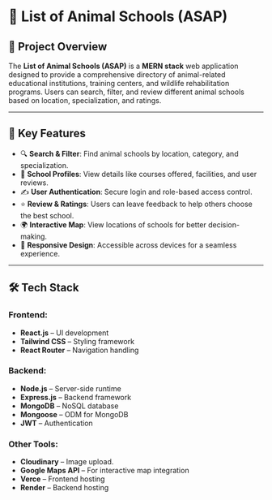 # 🐾 List of Animal Schools (ASAP)

## 📌 Project Overview
The **List of Animal Schools (ASAP)** is a **MERN stack** web application designed to provide a comprehensive directory of animal-related educational institutions, training centers, and wildlife rehabilitation programs. Users can search, filter, and review different animal schools based on location, specialization, and ratings.

---

## 🚀 Key Features
- 🔍 **Search & Filter**: Find animal schools by location, category, and specialization.
- 🏫 **School Profiles**: View details like courses offered, facilities, and user reviews.
- ✍ **User Authentication**: Secure login and role-based access control.
- ⭐ **Review & Ratings**: Users can leave feedback to help others choose the best school.
- 🌍 **Interactive Map**: View locations of schools for better decision-making.
- 📱 **Responsive Design**: Accessible across devices for a seamless experience.

---

## 🛠 Tech Stack
### **Frontend:**
- **React.js** – UI development
- **Tailwind CSS** – Styling framework
- **React Router** – Navigation handling

### **Backend:**
- **Node.js** – Server-side runtime
- **Express.js** – Backend framework
- **MongoDB** – NoSQL database
- **Mongoose** – ODM for MongoDB
- **JWT** – Authentication





### **Other Tools:**
- **Cloudinary** – Image upload.
- **Google Maps API** – For interactive map integration
- **Verce** – Frontend hosting
- **Render** – Backend hosting

